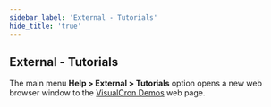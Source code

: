 ```yaml
---
sidebar_label: 'External - Tutorials'
hide_title: 'true'
---
```


## External - Tutorials

The main menu **Help > External > Tutorials** option opens a new web browser window to the [VisualCron Demos](../../videotutorials) web page.